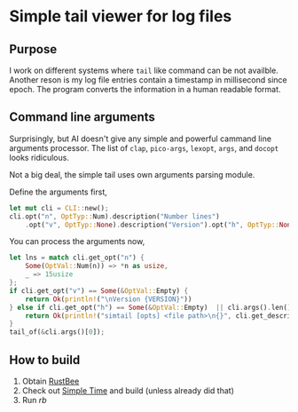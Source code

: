 # Simple tail viewer for log files

## Purpose
I work on different systems where `tail` like command can be not availble. Another reson 
is
my log file entries contain a timestamp in millisecond since epoch. The program converts
the information in a human readable format.

## Command line arguments
Surprisingly, but AI doesn't give any simple and powerful cammand line arguments processor.
The list of `clap`, `pico-args`, `lexopt`, `args`, and  `docopt` looks ridiculous.

Not a big deal, the simple tail uses own arguments parsing module. 

Define the arguments first,
```Rust
let mut cli = CLI::new();
cli.opt("n", OptTyp::Num).description("Number lines")
    .opt("v", OptTyp::None).description("Version").opt("h", OptTyp::None);
```

You can process the arguments now,
```rust
let lns = match cli.get_opt("n") {
    Some(OptVal::Num(n)) => *n as usize,
    _ => 15usize
};
if cli.get_opt("v") == Some(&OptVal::Empty) {
    return Ok(println!("\nVersion {VERSION}"))
} else if cli.get_opt("h") == Some(&OptVal::Empty)  || cli.args().len()  != 1 {
    return Ok(println!("simtail [opts] <file path>\n{}", cli.get_description().unwrap()))
}
tail_of(&cli.args()[0]);
```

## How to build

1. Obtain [RustBee](https://github.com/vernisaz/rust_bee) 
2. Check out [Simple Time](https://github.com/vernisaz/simtime) and build (unless  already did that)
3. Run *rb*